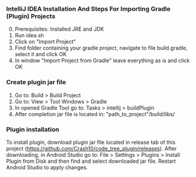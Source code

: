 ### IntelliJ IDEA Installation And Steps For Importing Gradle (Plugin) Projects

0. Prerequisites: Installed JRE and JDK
1. Run idea.sh
2. Click on "Import Project"
3. Find folder containing your gradle project, navigate to file build.gradle, select it and click OK
4. In window "Import Project from Gradle" leave everything as is and click OK

### Create plugin jar file

1. Go to: Build > Build Project
2. Go to: View > Tool Windows > Gradle
3. In opened Gradle Tool go to: Tasks > intellij > buildPlugin
4. After completion jar file is located in: "path_to_project"/build/libs/

### Plugin installation

To install plugin, download plugin jar file located in release tab of this project (https://github.com/Crash10/code_tree_plugin/releases). After downloading, in Android Studio go to: File > Settings > Plugins > Install Plugin from Disk and then find and select downloaded jar file. Restart Android Studio to apply changes.
